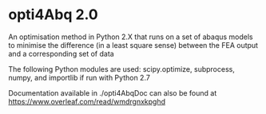 # opti4Abq 2.0

An optimisation method in Python 2.X that runs on a set of abaqus models to minimise the difference (in a least square sense) between the FEA output and a corresponding set of data

The following Python modules are used: scipy.optimize, subprocess, numpy, and importlib if run with Python 2.7

Documentation available in ./opti4AbqDoc can also be found at https://www.overleaf.com/read/wmdrgnxkpghd
